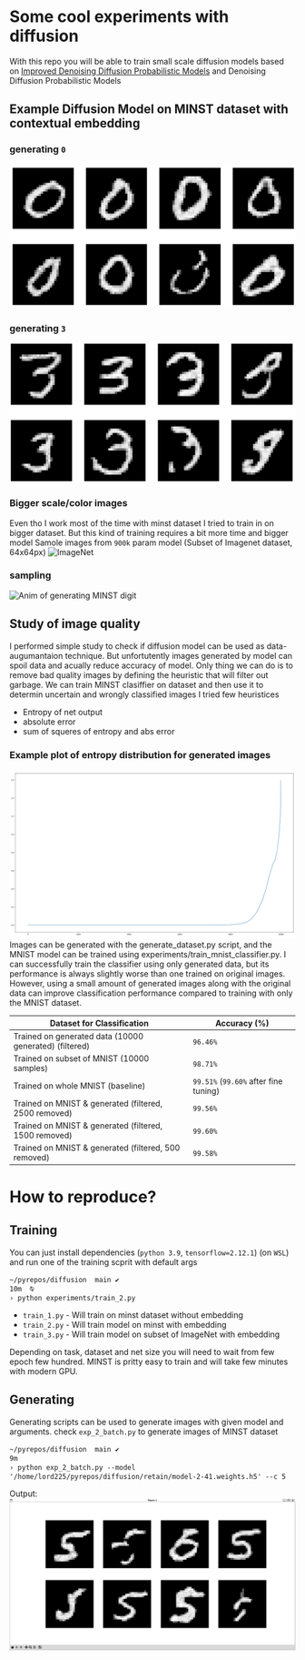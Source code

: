 # Some cool experiments with diffusion

With this repo you will be able to train small scale diffusion models based on [Improved Denoising Diffusion Probabilistic Models](https://arxiv.org/abs/2102.09672) and Denoising Diffusion Probabilistic Models
## Example Diffusion Model on MINST dataset with contextual embedding
### generating `0`
![Generated images](/data/nice.png)
### generating `3`
![Generated images](/data/nice2.png)

### Bigger scale/color images
Even tho I work most of the time with minst dataset I tried to train in on bigger dataset. But this kind of training requires a bit more time and bigger model
Samole images from `900k` param model (Subset of Imagenet dataset, 64x64px)
![ImageNet](main/data/imagenet.png)

### sampling 
![Anim of generating MINST digit](main/data/Animation.gif)

## Study of image quality
I performed simple study to check if diffusion model can be used as data-augumantaion technique. But unfortutently images generated by model can spoil data and acually reduce accuracy of model.
Only thing we can do is to remove bad quality images by defining the heuristic that will filter out garbage. 
We can train MINST clasiffier on dataset and then use it to determin uncertain and wrongly classified images
I tried few heuristices
* Entropy of net output
* absolute error
* sum of squeres of entropy and abs error
### Example plot of entropy distribution for generated images
![error](data/entropy.png)
Images can be generated with the generate_dataset.py script, and the MNIST model can be trained using experiments/train_mnist_classifier.py. I can successfully train the classifier using only generated data, but its performance is always slightly worse than one trained on original images. However, using a small amount of generated images along with the original data can improve classification performance compared to training with only the MNIST dataset.

| Dataset for Classification                           | Accuracy (%)       |
|------------------------------------------------------|--------------------|
| Trained on generated data (10000 generated) (filtered) | `96.46%`           |
| Trained on subset of MNIST (10000 samples)            | `98.71%`           |
| Trained on whole MNIST (baseline)                     | `99.51%` (`99.60%` after fine tuning) |
| Trained on MNIST & generated (filtered, 2500 removed) | `99.56%`           |
| Trained on MNIST & generated (filtered, 1500 removed) | `99.60%`           |
| Trained on MNIST & generated (filtered, 500 removed)  | `99.58%`           |


# How to reproduce?
## Training
You can just install dependencies (`python 3.9`, `tensorflow=2.12.1`) (on `WSL`) and run one of the training scprit with default args
```
~/pyrepos/diffusion  main ✔                                                                         10m  ⍉
› python experiments/train_2.py
```
* `train_1.py` - Will train on minst dataset without embedding
* `train_2.py` - Will train model on minst with embedding
* `train_3.py` - Will train model on subset of ImageNet with embedding

Depending on task, dataset and net size you will need to wait from few epoch few hundred. MINST is pritty easy to train and will take few minutes with modern GPU.

## Generating
Generating scripts can be used to generate images with given model and arguments. check `exp_2_batch.py` to generate images of MINST dataset
```
~/pyrepos/diffusion  main ✔                                                                                                                                                                 9m  
› python exp_2_batch.py --model '/home/lord225/pyrepos/diffusion/retain/model-2-41.weights.h5' --c 5
```
Output:
![Output of command](/data/reproduce_out.png)
